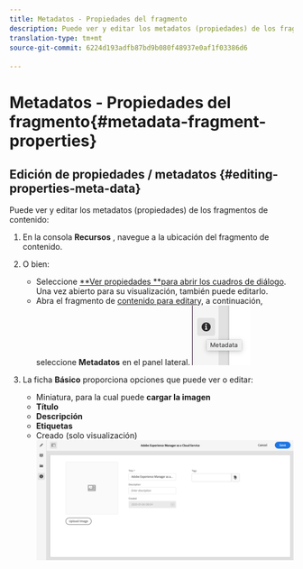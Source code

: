 ```yaml
---
title: Metadatos - Propiedades del fragmento
description: Puede ver y editar los metadatos (propiedades) de los fragmentos de contenido.
translation-type: tm+mt
source-git-commit: 6224d193adfb87bd9b080f48937e0af1f03386d6

---
```



# Metadatos - Propiedades del fragmento{#metadata-fragment-properties}

## Edición de propiedades / metadatos {#editing-properties-meta-data}

Puede ver y editar los metadatos (propiedades) de los fragmentos de contenido:

1. En la consola **Recursos** , navegue a la ubicación del fragmento de contenido.
2. O bien:

   * Seleccione [**Ver propiedades **para abrir los cuadros de diálogo](/help/assets/manage-digital-assets.md#editing-properties). Una vez abierto para su visualización, también puede editarlo.
   * Abra el fragmento de [contenido para editar](/help/assets/content-fragments/content-fragments-managing.md#opening-the-fragment-editor)y, a continuación, seleccione **Metadatos** en el panel lateral.
   ![metadata](assets/cfm-metadata-01.png)

3. La ficha **Básico** proporciona opciones que puede ver o editar:

   * Miniatura, para la cual puede **cargar la imagen**
   * **Título**
   * **Descripción**
   * **Etiquetas**
   * Creado (solo visualización)
   ![metadata](assets/cfm-metadata-02.png)
